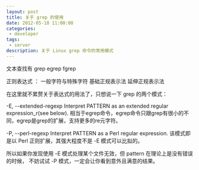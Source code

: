```yaml
---
layout: post
title: 关于 grep 的使用 
date: 2012-05-18 11:00:08
categories:
 - developer
tags:
 - server
description: 关于 Linux grep 命令的常用模式
---
```


文本查找有
grep egrep fgrep

正则表达式 ：
一般字符与特殊字符  基础正规表示法  延伸正规表示法

在这里就不累赘关于表达式的用法了，只想说一下 grep 的两个模式：

-E, --extended-regexp
Interpret PATTERN as an extended regular expression_r(see below).
相当于egrep命令，egrep命令只跟grep有很小的不同，egrep是grep的扩展，支持更多的re元字符。

-P, --perl-regexp
Interpret PATTERN as a Perl regular expression.
该模式即是以 Perl 正则扩展，其强大程度不是 -E 模式可以比拟的。

所以如果你发现使用 -E 模式处理某个文件无效，但 pattern 在理论上是没有错误的时候，
不妨试试 -P 模式，一定会让你看到意外且满意的结果。
